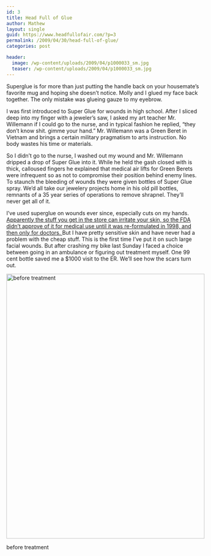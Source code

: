 ```yaml
---
id: 3
title: Head Full of Glue
author: Mathew
layout: single
guid: https://www.headfullofair.com/?p=3
permalink: /2009/04/30/head-full-of-glue/
categories: post

header:
  image: /wp-content/uploads/2009/04/p1000033_sm.jpg
  teaser: /wp-content/uploads/2009/04/p1000033_sm.jpg
---
```

Superglue is for more than just putting the handle back on your housemate&#8217;s favorite mug and hoping she doesn&#8217;t notice.  Molly and I glued my face back together. The only mistake was glueing gauze to my eyebrow.


I was first introduced to Super Glue for wounds in high school. After I sliced deep into my finger with a jeweler&#8217;s saw, I asked my art teacher Mr. Willemann if I could go to the nurse, and in typical fashion he replied, &#8220;they don&#8217;t know shit. gimme your hand.&#8221; Mr. Willemann was a Green Beret in Vietnam and brings a certain military pragmatism to arts instruction. No body wastes his time or materials.

So I didn&#8217;t go to the nurse, I washed out my wound and Mr. Willemann dripped a drop of Super Glue into it. While he held the gash closed with is thick, calloused fingers he explained that medical air lifts for Green Berets were infrequent so as not to compromise their position behind enemy lines. To staunch the bleeding of wounds they were given bottles of Super Glue spray. We&#8217;d all take our jewelery projects home in his old pill bottles, remnants of a 35 year series of operations to remove shrapnel. They&#8217;ll never get all of it.

I&#8217;ve used superglue on wounds ever since, especially cuts on my hands. [Apparently the stuff you get in the store can irritate your skin, so the FDA didn&#8217;t approve of it for medical use until it was re-formulated in 1998, and then only for doctors. ][1]But I have pretty sensitive skin and have never had a problem with the cheap stuff. This is the first time I&#8217;ve put it on such large facial wounds. But after crashing my bike last Sunday I faced a choice between going in an ambulance or figuring out treatment myself. One 99 cent bottle saved me a $1000 visit to the ER. We&#8217;ll see how the scars turn out.

<div id="attachment_5" style="width: 528px" class="wp-caption alignnone">
  <img class="size-full wp-image-5" title="after crashing my bike 4/26/09" src="https://www.headfullofair.com/wp-content/uploads/2009/04/p1000027_sm.jpg" alt="before treatment" width="518" height="691" />
  
  <p class="wp-caption-text">
    before treatment
  </p>
</div>

 [1]: http://www.straightdope.com/columns/read/2187/was-super-glue-invented-to-seal-battle-wounds-in-vietnam
